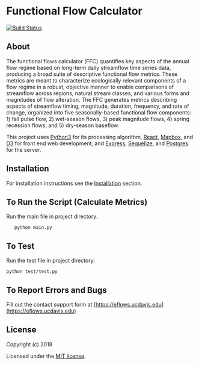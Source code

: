 # Functional Flow Calculator

[![Build Status](https://travis-ci.org/leogoesger/func-flow.svg?branch=master)](https://travis-ci.org/leogoesger/func-flow)

## About

The functional flows calculator \(FFC\) quantifies key aspects of the annual flow regime based on long-term daily streamflow time series data, producing a broad suite of descriptive functional flow metrics. These metrics are meant to characterize ecologically relevant components of a flow regime in a robust, objective manner to enable comparisons of streamflow across regions, natural stream classes, and various forms and magnitudes of flow alteration. The FFC generates metrics describing aspects of streamflow timing, magnitude, duration, frequency, and rate of change, organized into five seasonally-based functional flow components: 1\) fall pulse flow, 2\) wet-season flows, 3\) peak magnitude flows, 4\) spring recession flows, and 5\) dry-season baseflow.

This project uses [Python3](https://www.python.org/) for its processing algorithm, [React](https://reactjs.org/), [Mapbox](https://www.mapbox.com/), and [D3](https://d3js.org/) for front end web development, and [Express](https://expressjs.com/), [Sequelize](http://docs.sequelizejs.com/), and [Postgres](https://www.postgresql.org/) for the server.

## Installation

For installation instructions see the
[Installation](../installation.md) section.

## To Run the Script \(Calculate Metrics\)

Run the main file in project directory:

```
   python main.py
```

## To Test

Run the test file in project directory:

```
python test/test.py
```

## To Report Errors and Bugs

Fill out the contact support form at [https://eflows.ucdavis.edu](https://eflows.ucdavis.edu)

## License

Copyright \(c\) 2018

Licensed under the [MIT license](LICENSE).
